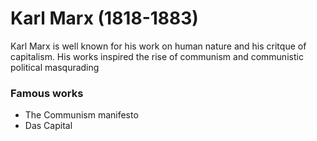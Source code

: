 # Karl Marx (1818-1883)
Karl Marx is well known for his work on human nature and his critque of capitalism. His works inspired the rise of communism and communistic political masqurading

### Famous works
* The Communism manifesto
* Das Capital 
